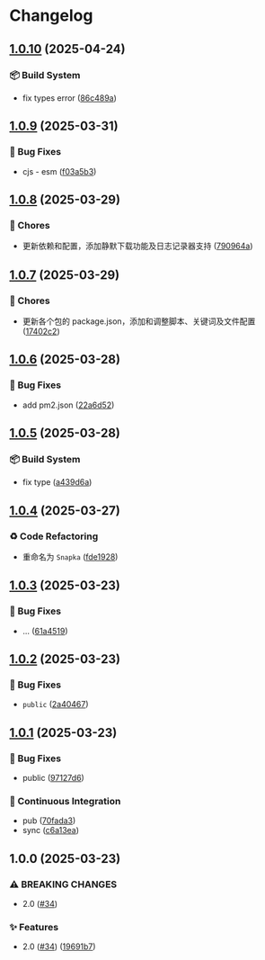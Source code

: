 # Changelog

## [1.0.10](https://github.com/KarinJS/puppeteer/compare/@karinjs/create-puppeteer-v1.0.9...@karinjs/create-puppeteer-v1.0.10) (2025-04-24)


### 📦️ Build System

* fix types error ([86c489a](https://github.com/KarinJS/puppeteer/commit/86c489a1bbb6eecfde850bb8d36260665873643b))

## [1.0.9](https://github.com/KarinJS/puppeteer/compare/@karinjs/create-puppeteer-v1.0.8...@karinjs/create-puppeteer-v1.0.9) (2025-03-31)


### 🐛 Bug Fixes

* cjs - esm ([f03a5b3](https://github.com/KarinJS/puppeteer/commit/f03a5b38f926eec28a2318e32619e58a2faf674d))

## [1.0.8](https://github.com/KarinJS/puppeteer/compare/@karinjs/create-puppeteer-v1.0.7...@karinjs/create-puppeteer-v1.0.8) (2025-03-29)


### 🎫 Chores

* 更新依赖和配置，添加静默下载功能及日志记录器支持 ([790964a](https://github.com/KarinJS/puppeteer/commit/790964a8c7e13a0a5f78aa56c6a08826825381fc))

## [1.0.7](https://github.com/KarinJS/puppeteer/compare/@karinjs/create-puppeteer-v1.0.6...@karinjs/create-puppeteer-v1.0.7) (2025-03-29)


### 🎫 Chores

* 更新各个包的 package.json，添加和调整脚本、关键词及文件配置 ([17402c2](https://github.com/KarinJS/puppeteer/commit/17402c2289f9e374097d4e9dd6ecac3243b62c1c))

## [1.0.6](https://github.com/KarinJS/puppeteer/compare/@karinjs/create-puppeteer-v1.0.5...@karinjs/create-puppeteer-v1.0.6) (2025-03-28)


### 🐛 Bug Fixes

* add pm2.json ([22a6d52](https://github.com/KarinJS/puppeteer/commit/22a6d52f9ba8b46f3f41ab5138f8e0b980f8a4ac))

## [1.0.5](https://github.com/KarinJS/puppeteer/compare/@karinjs/create-puppeteer-v1.0.4...@karinjs/create-puppeteer-v1.0.5) (2025-03-28)


### 📦️ Build System

* fix type ([a439d6a](https://github.com/KarinJS/puppeteer/commit/a439d6a3528530174f5c2ba30be35495a6d539e6))

## [1.0.4](https://github.com/KarinJS/puppeteer/compare/@karinjs/create-puppeteer-v1.0.3...@karinjs/create-puppeteer-v1.0.4) (2025-03-27)


### ♻️ Code Refactoring

* 重命名为 `Snapka` ([fde1928](https://github.com/KarinJS/puppeteer/commit/fde1928ff8cc791913953ae4c8df50f59a40e7d0))

## [1.0.3](https://github.com/KarinJS/puppeteer/compare/@karinjs/create-puppeteer-v1.0.2...@karinjs/create-puppeteer-v1.0.3) (2025-03-23)


### 🐛 Bug Fixes

* ... ([61a4519](https://github.com/KarinJS/puppeteer/commit/61a45196796488bc6356718f22fa7ca1ec6e0a2d))

## [1.0.2](https://github.com/KarinJS/puppeteer/compare/@karinjs/create-puppeteer-v1.0.1...@karinjs/create-puppeteer-v1.0.2) (2025-03-23)


### 🐛 Bug Fixes

* `public` ([2a40467](https://github.com/KarinJS/puppeteer/commit/2a40467d1fc29984bafc278018f8f65aeb4538a1))

## [1.0.1](https://github.com/KarinJS/puppeteer/compare/@karinjs/create-puppeteer-v1.0.0...@karinjs/create-puppeteer-v1.0.1) (2025-03-23)


### 🐛 Bug Fixes

* public ([97127d6](https://github.com/KarinJS/puppeteer/commit/97127d677877aee217c9e33915a77bcb4c03be3c))


### 🎡 Continuous Integration

* pub ([70fada3](https://github.com/KarinJS/puppeteer/commit/70fada357492e18122a7b05c27f881cbdd27a989))
* sync ([c6a13ea](https://github.com/KarinJS/puppeteer/commit/c6a13ea3fc439468a816e4d623fdb3752d3385c4))

## 1.0.0 (2025-03-23)


### ⚠ BREAKING CHANGES

* 2.0 ([#34](https://github.com/KarinJS/puppeteer/issues/34))

### ✨ Features

* 2.0 ([#34](https://github.com/KarinJS/puppeteer/issues/34)) ([19691b7](https://github.com/KarinJS/puppeteer/commit/19691b70ca598fbbca2d29075c0f3efc1f1403b1))
